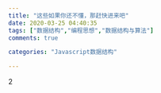 ```yaml
---
title: "这些如果你还不懂，那赶快进来吧"
date: 2020-03-25 04:40:35
tags: ["数据结构","编程思想","数据结构与算法"]
comments: true

categories: "Javascript数据结构"

---
```


2